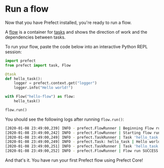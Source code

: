 # Run a flow

Now that you have Prefect installed,  you're ready to run a flow.

A [flow](/core/concepts/flows/) is a container for [tasks](/core/concepts/tasks/) and shows the direction of work and the dependencies between tasks.

To run your flow, paste the code below into an interactive Python REPL session: 

```python
import prefect
from prefect import task, Flow

@task
def hello_task():
    logger = prefect.context.get("logger")
    logger.info("Hello world!")

with Flow("hello-flow") as flow:
    hello_task()

flow.run()
```

You should see the following logs after running `flow.run()`:

```bash
[2020-01-08 23:49:00,239] INFO - prefect.FlowRunner | Beginning Flow run for 'hello-flow'
[2020-01-08 23:49:00,242] INFO - prefect.FlowRunner | Starting flow run.
[2020-01-08 23:49:00,249] INFO - prefect.TaskRunner | Task 'hello_task': Starting task run...
[2020-01-08 23:49:00,249] INFO - prefect.Task: hello_task | Hello world!
[2020-01-08 23:49:00,251] INFO - prefect.TaskRunner | Task 'hello_task': finished task run for task with final state: 'Success'
[2020-01-08 23:49:00,252] INFO - prefect.FlowRunner | Flow run SUCCESS: all reference tasks succeeded
```

And that's it.  You have run your first Prefect flow using Prefect Core!  


